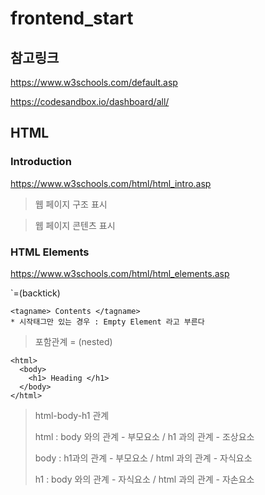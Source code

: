 # frontend_start

## 참고링크
https://www.w3schools.com/default.asp

https://codesandbox.io/dashboard/all/

## HTML

### Introduction 

https://www.w3schools.com/html/html_intro.asp

> 웹 페이지 구조 표시
 
> 웹 페이지 콘텐츠 표시

### HTML Elements

https://www.w3schools.com/html/html_elements.asp

`=(backtick)
```
<tagname> Contents </tagname>
* 시작태그만 있는 경우 : Empty Element 라고 부른다

```

> 포함관계 = (nested)
```
<html>
  <body>
    <h1> Heading </h1>
  </body>
</html>

```

> html-body-h1 관계
> 
> html : body 와의 관계 - 부모요소 / h1 과의 관계 - 조상요소
> 
> body : h1과의 관계 - 부모요소 / html 과의 관계 - 자식요소
> 
> h1 : body 와의 관계 - 자식요소 / html 과의 관계 - 자손요소






